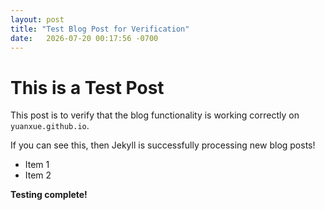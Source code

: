 ```yaml
---
layout: post
title: "Test Blog Post for Verification"
date:   2026-07-20 00:17:56 -0700
---
```



# This is a Test Post

This post is to verify that the blog functionality is working correctly on `yuanxue.github.io`.

If you can see this, then Jekyll is successfully processing new blog posts!

* Item 1
* Item 2

**Testing complete!**
